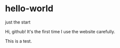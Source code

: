 # hello-world
just the start

Hi, github!
  It's the first time I use the website carefully. 

This is a test.
